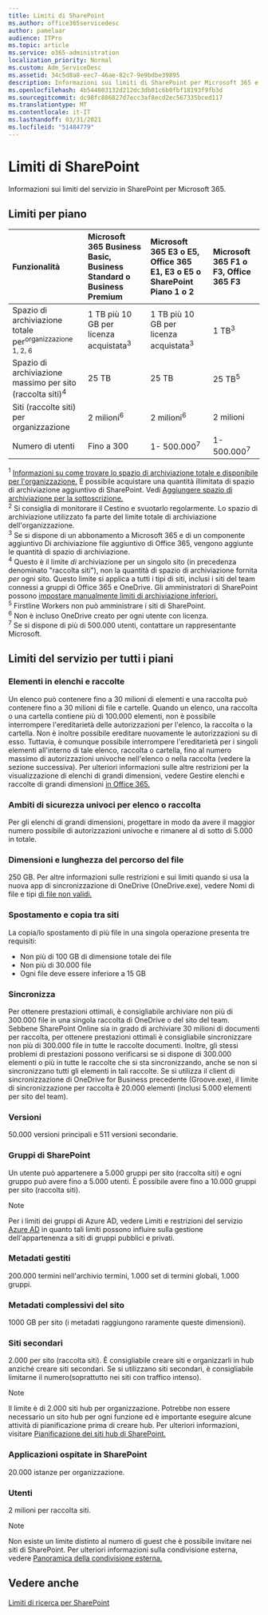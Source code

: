 ```yaml
---
title: Limiti di SharePoint
ms.author: office365servicedesc
author: pamelaar
audience: ITPro
ms.topic: article
ms.service: o365-administration
localization_priority: Normal
ms.custom: Adm_ServiceDesc
ms.assetid: 34c5d8a8-eec7-46ae-82c7-9e9bdbe39895
description: Informazioni sui limiti di SharePoint per Microsoft 365 e i piani autonomi.
ms.openlocfilehash: 4b544803132d212dc3db01c6b0fbf18193f9fb3d
ms.sourcegitcommit: dc98fc886827d7ecc3af8ecd2ec567335bced117
ms.translationtype: MT
ms.contentlocale: it-IT
ms.lasthandoff: 03/31/2021
ms.locfileid: "51484779"
---
```

# <a name="sharepoint-limits"></a>Limiti di SharePoint

Informazioni sui limiti del servizio in SharePoint per Microsoft 365.
  
## <a name="limits-by-plan"></a>Limiti per piano 

| Funzionalità | Microsoft 365 Business Basic, Business Standard o Business Premium | Microsoft 365 E3 o E5, Office 365 E1, E3 o E5 o SharePoint Piano 1 o 2 | Microsoft 365 F1 o F3, Office 365 F3 |
|:-----|:-----|:-----|:-----|
|Spazio di archiviazione totale per<sup>organizzazione 1, 2, 6</sup> <br/> |1 TB più 10 GB per licenza acquistata<sup>3</sup>  <br/> |1 TB più 10 GB per licenza acquistata<sup>3</sup> <br/> |1 TB<sup>3</sup> <br/> |
|Spazio di archiviazione massimo per sito (raccolta siti)<sup>4</sup><br/> |25 TB <br/> |25 TB <br/> |25 TB<sup>5</sup> <br/> |
|Siti (raccolte siti) per organizzazione  <br/> |2 milioni<sup>6</sup> <br/> |2 milioni<sup>6</sup> <br/> |2 milioni<br/> |
|Numero di utenti  <br/> |Fino a 300  <br/> |1- 500.000<sup>7</sup> <br/> |1- 500.000<sup>7</sup> <br/> |
   
<sup>1</sup> [Informazioni su come trovare lo spazio di archiviazione totale e disponibile per l'organizzazione.](/sharepoint/manage-site-collection-storage-limits) È possibile acquistare una quantità illimitata di spazio di archiviazione aggiuntivo di SharePoint. Vedi [Aggiungere spazio di archiviazione per la sottoscrizione.](/office365/admin/subscriptions-and-billing/add-storage-space) 
<br/><sup>2</sup> Si consiglia di monitorare il Cestino e svuotarlo regolarmente. Lo spazio di archiviazione utilizzato fa parte del limite totale di archiviazione dell'organizzazione. 
<br/> <sup>3</sup> Se si dispone di un abbonamento a Microsoft 365 e di un componente aggiuntivo Di archiviazione file aggiuntivo di Office 365, vengono aggiunte le quantità di spazio di archiviazione. 
<br/> <sup>4</sup> Questo è il limite *di* archiviazione per un singolo sito (in precedenza denominato "raccolta siti"), non la quantità di spazio di archiviazione fornita *per* ogni sito. Questo limite si applica a tutti i tipi di siti, inclusi i siti del team connessi a gruppi di Office 365 e OneDrive. Gli amministratori di SharePoint possono [impostare manualmente limiti di archiviazione inferiori.](/sharepoint/manage-site-collection-storage-limits#manage-individual-site-storage-limits) 
<br/> <sup>5</sup> Firstline Workers non può amministrare i siti di SharePoint. 
<br/> <sup>6</sup> Non è incluso OneDrive creato per ogni utente con licenza. 
<br/> <sup>7</sup> Se si dispone di più di 500.000 utenti, contattare un rappresentante Microsoft. 
  
## <a name="service-limits-for-all-plans"></a>Limiti del servizio per tutti i piani

### <a name="items-in-lists-and-libraries"></a>Elementi in elenchi e raccolte

Un elenco può contenere fino a 30 milioni di elementi e una raccolta può contenere fino a 30 milioni di file e cartelle. Quando un elenco, una raccolta o una cartella contiene più di 100.000 elementi, non è possibile interrompere l'ereditarietà delle autorizzazioni per l'elenco, la raccolta o la cartella. Non è inoltre possibile ereditare nuovamente le autorizzazioni su di esso. Tuttavia, è comunque possibile interrompere l'ereditarietà per i singoli elementi all'interno di tale elenco, raccolta o cartella, fino al numero massimo di autorizzazioni univoche nell'elenco o nella raccolta (vedere la sezione successiva). Per ulteriori informazioni sulle altre restrizioni per la visualizzazione di elenchi di grandi dimensioni, vedere Gestire elenchi e raccolte di grandi dimensioni [in Office 365.](https://support.office.com/article/b4038448-ec0e-49b7-b853-679d3d8fb784)

### <a name="unique-security-scopes-per-list-or-library"></a>Ambiti di sicurezza univoci per elenco o raccolta

Per gli elenchi di grandi dimensioni, progettare in modo da avere il maggior numero possibile di autorizzazioni univoche e rimanere al di sotto di 5.000 in totale.

### <a name="file-size-and-file-path-length"></a>Dimensioni e lunghezza del percorso del file

250 GB. Per altre informazioni sulle restrizioni e sui limiti quando si usa la nuova app di sincronizzazione di OneDrive (OneDrive.exe), vedere Nomi di file e tipi [di file non validi.](https://support.office.com/article/64883a5d-228e-48f5-b3d2-eb39e07630fa)

### <a name="moving-and-copying-across-sites"></a>Spostamento e copia tra siti

La copia/lo spostamento di più file in una singola operazione presenta tre requisiti:

- Non più di 100 GB di dimensione totale dei file
- Non più di 30.000 file
- Ogni file deve essere inferiore a 15 GB

### <a name="sync"></a>Sincronizza

Per ottenere prestazioni ottimali, è consigliabile archiviare non più di 300.000 file in una singola raccolta di OneDrive o del sito del team. Sebbene SharePoint Online sia in grado di archiviare 30 milioni di documenti per raccolta, per ottenere prestazioni ottimali è consigliabile sincronizzare non più di 300.000 file in tutte le raccolte documenti. Inoltre, gli stessi problemi di prestazioni possono verificarsi se si dispone di 300.000 elementi o più in tutte le raccolte che si sta sincronizzando, anche se non si sincronizzano tutti gli elementi in tali raccolte. Se si utilizza il client di sincronizzazione di OneDrive for Business precedente (Groove.exe), il limite di sincronizzazione per raccolta è 20.000 elementi (inclusi 5.000 elementi per sito del team).

### <a name="versions"></a>Versioni

50.000 versioni principali e 511 versioni secondarie.

### <a name="sharepoint-groups"></a>Gruppi di SharePoint

Un utente può appartenere a 5.000 gruppi per sito (raccolta siti) e ogni gruppo può avere fino a 5.000 utenti. È possibile avere fino a 10.000 gruppi per sito (raccolta siti).

> [!NOTE]
> Per i limiti dei gruppi di Azure AD, vedere Limiti e restrizioni del servizio [Azure AD](/azure/active-directory/users-groups-roles/directory-service-limits-restrictions) in quanto tali limiti possono influire sulla gestione dell'appartenenza a siti di gruppi pubblici e privati.

### <a name="managed-metadata"></a>Metadati gestiti

200.000 termini nell'archivio termini, 1.000 set di termini globali, 1.000 gruppi.

### <a name="overall-site-metadata"></a>Metadati complessivi del sito

1000 GB per sito (i metadati raggiungono raramente queste dimensioni).

### <a name="subsites"></a>Siti secondari

2.000 per sito (raccolta siti). È consigliabile creare siti e organizzarli in hub anziché creare siti secondari. Se si utilizzano siti secondari, è consigliabile limitarne il numero(soprattutto nei siti con traffico intenso).

> [!NOTE]
> Il limite è di 2.000 siti hub per organizzazione. Potrebbe non essere necessario un sito hub per ogni funzione ed è importante eseguire alcune attività di pianificazione prima di creare hub. Per ulteriori informazioni, visitare [Pianificazione dei siti hub di SharePoint.](/sharepoint/planning-hub-sites)

### <a name="sharepoint-hosted-applications"></a>Applicazioni ospitate in SharePoint

20.000 istanze per organizzazione.

### <a name="users"></a>Utenti

2 milioni per raccolta siti.

> [!NOTE]
> Non esiste un limite distinto al numero di guest che è possibile invitare nei siti di SharePoint. Per ulteriori informazioni sulla condivisione esterna, vedere [Panoramica della condivisione esterna.](/sharepoint/external-sharing-overview)

## <a name="see-also"></a>Vedere anche

[Limiti di ricerca per SharePoint](/sharepoint/search-limits)